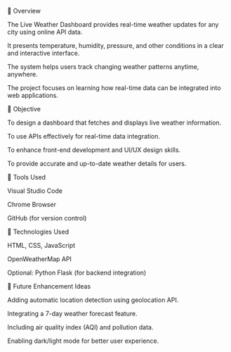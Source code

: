 🔹 Overview

The Live Weather Dashboard provides real-time weather updates for any city using online API data.

It presents temperature, humidity, pressure, and other conditions in a clear and interactive interface.

The system helps users track changing weather patterns anytime, anywhere.

The project focuses on learning how real-time data can be integrated into web applications.


🔹 Objective

To design a dashboard that fetches and displays live weather information.

To use APIs effectively for real-time data integration.

To enhance front-end development and UI/UX design skills.

To provide accurate and up-to-date weather details for users.


🔹 Tools Used

Visual Studio Code

Chrome Browser

GitHub (for version control)


🔹 Technologies Used

HTML, CSS, JavaScript

OpenWeatherMap API

Optional: Python Flask (for backend integration)


🔹 Future Enhancement Ideas

Adding automatic location detection using geolocation API.

Integrating a 7-day weather forecast feature.

Including air quality index (AQI) and pollution data.

Enabling dark/light mode for better user experience.
